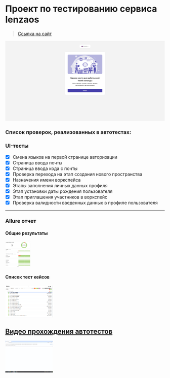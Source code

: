 <h1> Проект по тестированию сервиса lenzaos</h1>

> <a target="_blank" href="https://auth.lenzaos.com/">Ссылка на сайт</a>

![This is an image](pages/lenzaos.png)

<h3> Список проверок, реализованных в автотестах:</h3>

### UI-тесты

- [x] Смена языков на первой странице авторизации
- [x] Страница ввода почты
- [x] Страница ввода кода с почты
- [x] Проверка перехода на этап создания нового пространства
- [x] Назначения имени воркспейса
- [x] Этапы заполнения личных данных профиля
- [x] Этап установки даты рождения пользователя
- [x] Этап приглашения участников в воркспейс
- [x] Проверка валидности введенных данных в профиле пользователя

----

### Allure отчет

#### Общие результаты

<img alt="This is an image" height="80" src="pages/allure1.png" width="80"/>

#### Список тест кейсов

<img alt="This is an image" height="100" src="pages/allure3.png" width="150"/>

## [Видео прохождения автотестов](pages/allure.gif)

<img alt="This is an gif" height="100" src="pages/allure.gif" width="150"/>